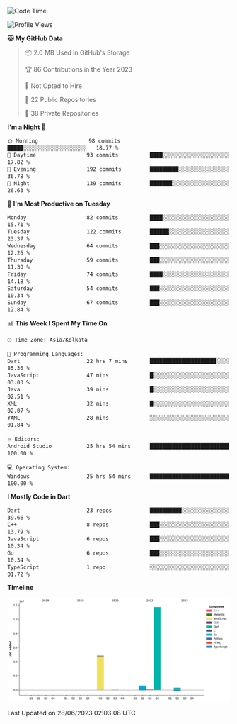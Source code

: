 <!--START_SECTION:waka-->
![Code Time](http://img.shields.io/badge/Code%20Time-812%20hrs%2032%20mins-blue)

![Profile Views](http://img.shields.io/badge/Profile%20Views-9-blue)

**🐱 My GitHub Data** 

> 📦 2.0 MB Used in GitHub's Storage 
 > 
> 🏆 86 Contributions in the Year 2023
 > 
> 🚫 Not Opted to Hire
 > 
> 📜 22 Public Repositories 
 > 
> 🔑 38 Private Repositories 
 > 
**I'm a Night 🦉** 

```text
🌞 Morning                98 commits          █████░░░░░░░░░░░░░░░░░░░░   18.77 % 
🌆 Daytime                93 commits          ████░░░░░░░░░░░░░░░░░░░░░   17.82 % 
🌃 Evening                192 commits         █████████░░░░░░░░░░░░░░░░   36.78 % 
🌙 Night                  139 commits         ███████░░░░░░░░░░░░░░░░░░   26.63 % 
```
📅 **I'm Most Productive on Tuesday** 

```text
Monday                   82 commits          ████░░░░░░░░░░░░░░░░░░░░░   15.71 % 
Tuesday                  122 commits         ██████░░░░░░░░░░░░░░░░░░░   23.37 % 
Wednesday                64 commits          ███░░░░░░░░░░░░░░░░░░░░░░   12.26 % 
Thursday                 59 commits          ███░░░░░░░░░░░░░░░░░░░░░░   11.30 % 
Friday                   74 commits          ████░░░░░░░░░░░░░░░░░░░░░   14.18 % 
Saturday                 54 commits          ███░░░░░░░░░░░░░░░░░░░░░░   10.34 % 
Sunday                   67 commits          ███░░░░░░░░░░░░░░░░░░░░░░   12.84 % 
```


📊 **This Week I Spent My Time On** 

```text
🕑︎ Time Zone: Asia/Kolkata

💬 Programming Languages: 
Dart                     22 hrs 7 mins       █████████████████████░░░░   85.36 % 
JavaScript               47 mins             █░░░░░░░░░░░░░░░░░░░░░░░░   03.03 % 
Java                     39 mins             █░░░░░░░░░░░░░░░░░░░░░░░░   02.51 % 
XML                      32 mins             █░░░░░░░░░░░░░░░░░░░░░░░░   02.07 % 
YAML                     28 mins             ░░░░░░░░░░░░░░░░░░░░░░░░░   01.84 % 

🔥 Editors: 
Android Studio           25 hrs 54 mins      █████████████████████████   100.00 % 

💻 Operating System: 
Windows                  25 hrs 54 mins      █████████████████████████   100.00 % 
```

**I Mostly Code in Dart** 

```text
Dart                     23 repos            ██████████░░░░░░░░░░░░░░░   39.66 % 
C++                      8 repos             ███░░░░░░░░░░░░░░░░░░░░░░   13.79 % 
JavaScript               6 repos             ███░░░░░░░░░░░░░░░░░░░░░░   10.34 % 
Go                       6 repos             ███░░░░░░░░░░░░░░░░░░░░░░   10.34 % 
TypeScript               1 repo              ░░░░░░░░░░░░░░░░░░░░░░░░░   01.72 % 
```



**Timeline**

![Lines of Code chart](https://raw.githubusercontent.com/shamith16/shamith16/main/assets/bar_graph.png)


 Last Updated on 28/06/2023 02:03:08 UTC
<!--END_SECTION:waka-->
